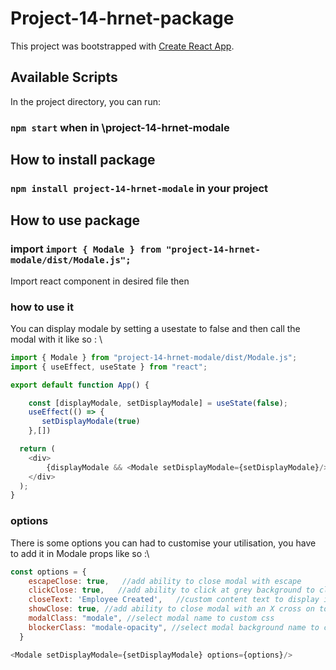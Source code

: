 # Project-14-hrnet-package

This project was bootstrapped with [Create React App](https://github.com/facebook/create-react-app).

## Available Scripts

In the project directory, you can run:

### `npm start` when in \project-14-hrnet-modale

## How to install package

### `npm install project-14-hrnet-modale` in your project

## How to use package

### import `import { Modale } from "project-14-hrnet-modale/dist/Modale.js";`

Import react component in desired file then

### how to use it 

You can display modale by setting a usestate to false and then call the modal with it like so : \
```js
import { Modale } from "project-14-hrnet-modale/dist/Modale.js";
import { useEffect, useState } from "react";

export default function App() {

    const [displayModale, setDisplayModale] = useState(false);
    useEffect(() => {
       setDisplayModale(true)
    },[])

  return (
    <div>
        {displayModale && <Modale setDisplayModale={setDisplayModale}/>}
    </div>
  );
}
```
### options

There is some options you can had to customise your utilisation, you have to add it in Modale props like so :\

```js
const options = {   
    escapeClose: true,   //add ability to close modal with escape
    clickClose: true,   //add ability to click at grey background to close modal
    closeText: 'Employee Created',   //custom content text to display in modal
    showClose: true, //add ability to close modal with an X cross on top right corner
    modalClass: "modale", //select modal name to custom css
    blockerClass: "modale-opacity", //select modal background name to custom css
  }

<Modale setDisplayModale={setDisplayModale} options={options}/>
```